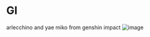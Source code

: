 # GI
arlecchino and yae miko from genshin impact 
![image](https://github.com/user-attachments/assets/8eb23e2a-6173-4d00-bd70-bfc355538b44)
